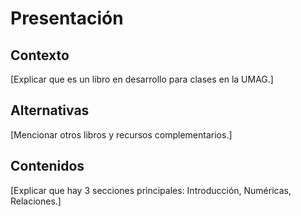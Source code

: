 # Presentación
## Contexto
[Explicar que es un libro en desarrollo para clases en la UMAG.]
## Alternativas
[Mencionar otros libros y recursos complementarios.]
## Contenidos
[Explicar que hay 3 secciones principales: Introducción, Numéricas, Relaciones.]

